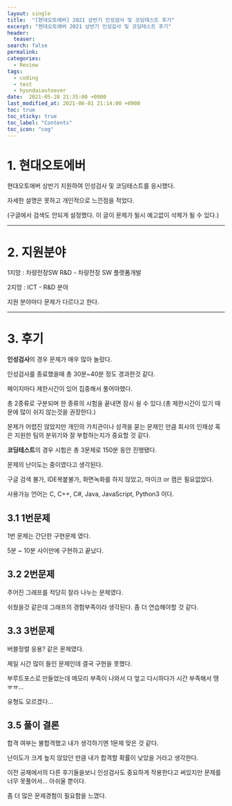 ```yaml
---
layout: single
title:  "[현대오토에버] 2021 상반기 인성검사 및 코딩테스트 후기"
excerpt: "현대오토에버 2021 상반기 인성검사 및 코딩테스트 후기"
header:
  teaser: 
search: false
permalink:
categories: 
  - Review
tags:
  - coding
  - test
  - hyundaiautoever
date:  2021-05-28 21:35:00 +0900
last_modified_at: 2021-06-01 21:14:00 +0900
toc: true
toc_sticky: true
toc_label: "Contents"
toc_icon: "cog"
---
```


# 1. 현대오토에버

현대오토에버 상반기 지원하여 인성검사 및 코딩테스트를 응시했다.

자세한 설명은 못하고 개인적으로 느낀점을 적었다.

(구글에서 검색도 안되게 설정했다. 이 글이 문제가 될시 예고없이 삭제가 될 수 있다.)

---

# 2. 지원분야

1지망 : 차량전장SW R&D - 차량전장 SW 플랫폼개발

2지망 : ICT - R&D 분야

지원 분야마다 문제가 다르다고 한다.

---

# 3. 후기

**인성검사**의 경우 문제가 매우 많아 놀랐다.

인성검사를 종료했을때 총 30분~40분 정도 경과한것 같다.

페이지마다 제한시간이 있어 집중해서 풀어야했다.

총 2종류로 구분되며 한 종류의 시험을 끝내면 잠시 쉴 수 있다.(총 제한시간이 있기 때문에 많이 쉬지 않는것을 권장한다.)

문제가 어렵진 않았지만 개인의 가치관이나 성격을 묻는 문제인 만큼 회사의 인재상 혹은 지원한 팀의 분위기와 잘 부합하는지가 중요할 것 같다.

**코딩테스트**의 경우 시험은 총 3문제로 150분 동안 진행됐다.

문제의 난이도는 중이였다고 생각된다.

구글 검색 불가, IDE복붙불가, 화면녹화를 하지 않았고, 마이크 or 캠은 필요없었다.

사용가능 언어는 C, C++, C#, Java, JavaScript, Python3 이다.

## 3.1 1번문제

1번 문제는 간단한 구현문제 였다.

5분 ~ 10분 사이만에 구현하고 끝났다.

## 3.2 2번문제

주어진 그래프를 적당히 잘라 나누는 문제였다.

쉬웠을것 같은데 그래프의 경험부족이라 생각된다. 좀 더 연습해야할 것 같다.

## 3.3 3번문제

버블정렬 응용? 같은 문제였다.

제일 시간 많이 들인 문제인데 결국 구현을 못했다.

부루트포스로 만들었는데 메모리 부족이 나와서 다 엎고 다시하다가 시간 부족해서 땡 ㅠㅠ...

유형도 모르겠다...

## 3.5 풀이 결론

합격 여부는 불합격했고 내가 생각하기엔 1문제 맞은 것 같다.

난이도가 크게 높지 않았던 만큼 내가 합격할 확률이 낮았을 거라고 생각한다. 

이전 공채에서의 다른 후기들을보니 인성검사도 중요하게 작용한다고 써있지만 문제를 너무 못풀어서... 아쉬울 뿐이다.

좀 더 많은 문제경험이 필요함을 느꼈다.
